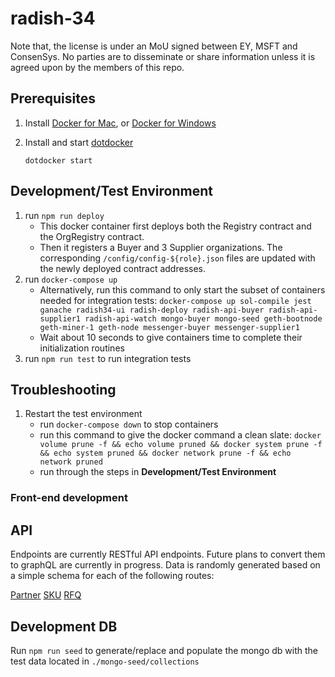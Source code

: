 # radish-34

Note that, the license is under an MoU signed between EY, MSFT and ConsenSys. No parties are to disseminate or share information unless it is agreed upon by the members of this repo.

## Prerequisites

1.  Install [Docker for Mac](https://www.docker.com/docker-mac), or
    [Docker for Windows](https://www.docker.com/docker-windows)

2.  Install and start [dotdocker](https://github.com/aj-may/dotdocker)

    `dotdocker start`

## Development/Test Environment

1. run `npm run deploy`
   - This docker container first deploys both the Registry contract and the OrgRegistry contract.
   - Then it registers a Buyer and 3 Supplier organizations. The corresponding `/config/config-${role}.json` files are updated with the newly deployed contract addresses.
2. run `docker-compose up`
   - Alternatively, run this command to only start the subset of containers needed for integration tests: `docker-compose up sol-compile jest ganache radish34-ui radish-deploy radish-api-buyer radish-api-supplier1 radish-api-watch mongo-buyer mongo-seed geth-bootnode geth-miner-1 geth-node messenger-buyer messenger-supplier1`
   - Wait about 10 seconds to give containers time to complete their initialization routines
3. run `npm run test` to run integration tests

## Troubleshooting

1. Restart the test environment
   - run `docker-compose down` to stop containers
   - run this command to give the docker command a clean slate: `docker volume prune -f && echo volume pruned && docker system prune -f && echo system pruned && docker network prune -f && echo network pruned`
   - run through the steps in __Development/Test Environment__

### Front-end development


## API

Endpoints are currently RESTful API endpoints. Future plans to convert them to graphQL are currently in progress. Data is randomly generated based on a simple schema for each of the following routes:

[Partner](http://radish-api.docker/partner)
[SKU](http://radish-api.docker/sku)
[RFQ](http://radish-api.docker/rfq)

## Development DB

Run `npm run seed` to generate/replace and populate the mongo db with the test data located in `./mongo-seed/collections`
